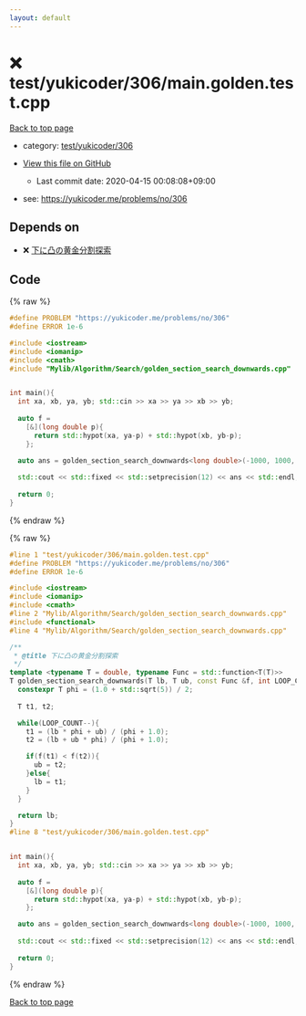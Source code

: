```yaml
---
layout: default
---
```


<!-- mathjax config similar to math.stackexchange -->
<script type="text/javascript" async
  src="https://cdnjs.cloudflare.com/ajax/libs/mathjax/2.7.5/MathJax.js?config=TeX-MML-AM_CHTML">
</script>
<script type="text/x-mathjax-config">
  MathJax.Hub.Config({
    TeX: { equationNumbers: { autoNumber: "AMS" }},
    tex2jax: {
      inlineMath: [ ['$','$'] ],
      processEscapes: true
    },
    "HTML-CSS": { matchFontHeight: false },
    displayAlign: "left",
    displayIndent: "2em"
  });
</script>

<script type="text/javascript" src="https://cdnjs.cloudflare.com/ajax/libs/jquery/3.4.1/jquery.min.js"></script>
<script src="https://cdn.jsdelivr.net/npm/jquery-balloon-js@1.1.2/jquery.balloon.min.js" integrity="sha256-ZEYs9VrgAeNuPvs15E39OsyOJaIkXEEt10fzxJ20+2I=" crossorigin="anonymous"></script>
<script type="text/javascript" src="../../../../assets/js/copy-button.js"></script>
<link rel="stylesheet" href="../../../../assets/css/copy-button.css" />


# :x: test/yukicoder/306/main.golden.test.cpp

<a href="../../../../index.html">Back to top page</a>

* category: <a href="../../../../index.html#94d4e5c879e40488003ae32a119b6352">test/yukicoder/306</a>
* <a href="{{ site.github.repository_url }}/blob/master/test/yukicoder/306/main.golden.test.cpp">View this file on GitHub</a>
    - Last commit date: 2020-04-15 00:08:08+09:00


* see: <a href="https://yukicoder.me/problems/no/306">https://yukicoder.me/problems/no/306</a>


## Depends on

* :x: <a href="../../../../library/Mylib/Algorithm/Search/golden_section_search_downwards.cpp.html">下に凸の黄金分割探索</a>


## Code

<a id="unbundled"></a>
{% raw %}
```cpp
#define PROBLEM "https://yukicoder.me/problems/no/306"
#define ERROR 1e-6

#include <iostream>
#include <iomanip>
#include <cmath>
#include "Mylib/Algorithm/Search/golden_section_search_downwards.cpp"


int main(){
  int xa, xb, ya, yb; std::cin >> xa >> ya >> xb >> yb;
  
  auto f =
    [&](long double p){
      return std::hypot(xa, ya-p) + std::hypot(xb, yb-p);
    };

  auto ans = golden_section_search_downwards<long double>(-1000, 1000, f);
  
  std::cout << std::fixed << std::setprecision(12) << ans << std::endl;
  
  return 0;
}

```
{% endraw %}

<a id="bundled"></a>
{% raw %}
```cpp
#line 1 "test/yukicoder/306/main.golden.test.cpp"
#define PROBLEM "https://yukicoder.me/problems/no/306"
#define ERROR 1e-6

#include <iostream>
#include <iomanip>
#include <cmath>
#line 2 "Mylib/Algorithm/Search/golden_section_search_downwards.cpp"
#include <functional>
#line 4 "Mylib/Algorithm/Search/golden_section_search_downwards.cpp"

/**
 * @title 下に凸の黄金分割探索
 */
template <typename T = double, typename Func = std::function<T(T)>>
T golden_section_search_downwards(T lb, T ub, const Func &f, int LOOP_COUNT = 100){
  constexpr T phi = (1.0 + std::sqrt(5)) / 2;
  
  T t1, t2;

  while(LOOP_COUNT--){
    t1 = (lb * phi + ub) / (phi + 1.0);
    t2 = (lb + ub * phi) / (phi + 1.0);

    if(f(t1) < f(t2)){
      ub = t2;
    }else{
      lb = t1;
    }
  }

  return lb;
}
#line 8 "test/yukicoder/306/main.golden.test.cpp"


int main(){
  int xa, xb, ya, yb; std::cin >> xa >> ya >> xb >> yb;
  
  auto f =
    [&](long double p){
      return std::hypot(xa, ya-p) + std::hypot(xb, yb-p);
    };

  auto ans = golden_section_search_downwards<long double>(-1000, 1000, f);
  
  std::cout << std::fixed << std::setprecision(12) << ans << std::endl;
  
  return 0;
}

```
{% endraw %}

<a href="../../../../index.html">Back to top page</a>

